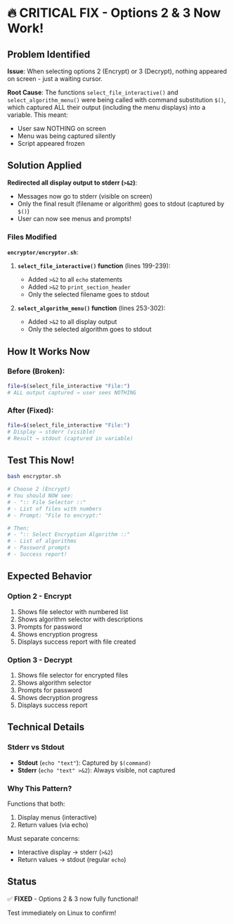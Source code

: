# 🔥 CRITICAL FIX - Options 2 & 3 Now Work!

## Problem Identified

**Issue**: When selecting options 2 (Encrypt) or 3 (Decrypt), nothing appeared on screen - just a waiting cursor.

**Root Cause**: The functions `select_file_interactive()` and `select_algorithm_menu()` were being called with command substitution `$()`, which captured ALL their output (including the menu displays) into a variable. This meant:
- User saw NOTHING on screen
- Menu was being captured silently
- Script appeared frozen

## Solution Applied

**Redirected all display output to stderr (`>&2`)**:
- Messages now go to stderr (visible on screen)
- Only the final result (filename or algorithm) goes to stdout (captured by `$()`)
- User can now see menus and prompts!

### Files Modified

**`encryptor/encryptor.sh`**:

1. **`select_file_interactive()` function** (lines 199-239):
   - Added `>&2` to all `echo` statements
   - Added `>&2` to `print_section_header`
   - Only the selected filename goes to stdout

2. **`select_algorithm_menu()` function** (lines 253-302):
   - Added `>&2` to all display output
   - Only the selected algorithm goes to stdout

## How It Works Now

### Before (Broken):
```bash
file=$(select_file_interactive "File:")
# ALL output captured → user sees NOTHING
```

### After (Fixed):
```bash
file=$(select_file_interactive "File:")
# Display → stderr (visible)
# Result → stdout (captured in variable)
```

## Test This Now!

```bash
bash encryptor.sh

# Choose 2 (Encrypt)
# You should NOW see:
# - ":: File Selector ::"
# - List of files with numbers
# - Prompt: "File to encrypt:"

# Then:
# - ":: Select Encryption Algorithm ::"
# - List of algorithms
# - Password prompts
# - Success report!
```

## Expected Behavior

### Option 2 - Encrypt
1. Shows file selector with numbered list
2. Shows algorithm selector with descriptions
3. Prompts for password
4. Shows encryption progress
5. Displays success report with file created

### Option 3 - Decrypt
1. Shows file selector for encrypted files
2. Shows algorithm selector
3. Prompts for password
4. Shows decryption progress
5. Displays success report

## Technical Details

### Stderr vs Stdout
- **Stdout** (`echo "text"`): Captured by `$(command)`
- **Stderr** (`echo "text" >&2`): Always visible, not captured

### Why This Pattern?
Functions that both:
1. Display menus (interactive)
2. Return values (via echo)

Must separate concerns:
- Interactive display → stderr (`>&2`)
- Return values → stdout (regular `echo`)

## Status

✅ **FIXED** - Options 2 & 3 now fully functional!

Test immediately on Linux to confirm!

